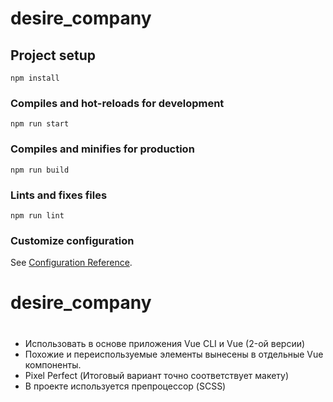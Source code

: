 # desire_company

## Project setup
```
npm install
```

### Compiles and hot-reloads for development
```
npm run start
```

### Compiles and minifies for production
```
npm run build
```

### Lints and fixes files
```
npm run lint
```

### Customize configuration
See [Configuration Reference](https://cli.vuejs.org/config/).
# desire_company

#
- Использовать в основе приложения Vue CLI и Vue (2-ой версии)
- Похожие и переиспользуемые элементы вынесены в отдельные Vue компоненты.
- Pixel Perfect (Итоговый вариант точно соответствует макету)
- В проекте используется препроцессор (SCSS)
